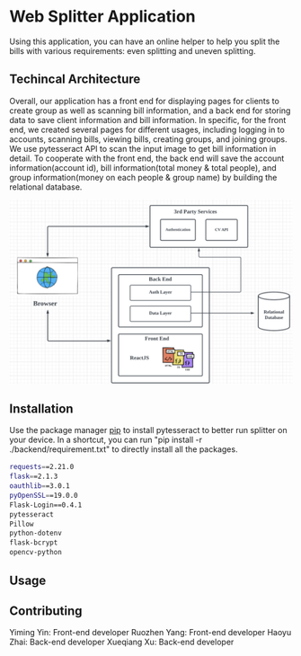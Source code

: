 # Web Splitter Application

Using this application, you can have an online helper to help you split the bills with various requirements: even splitting and uneven splitting.

## Techincal Architecture
Overall, our application has a front end for displaying pages for clients to create group as well as scanning bill information, and a back end for storing data to save client information and bill information. In specific, for the front end, we created several pages for different usages, including logging in to accounts, scanning bills, viewing bills, creating groups, and joining groups. We use pytesseract API to scan the input image to get bill information in detail. To cooperate with the front end, the back end will save the account information(account id), bill information(total money & total people), and group information(money on each people & group name) by building the relational database. 


![alt text](architecture.png)

## Installation

Use the package manager [pip](https://pip.pypa.io/en/stable/) to install pytesseract to better run splitter on your device. In a shortcut, you can run "pip install -r ./backend/requirement.txt" to directly install all the packages.

```bash
requests==2.21.0
flask==2.1.3
oauthlib==3.0.1
pyOpenSSL==19.0.0
Flask-Login==0.4.1
pytesseract
Pillow
python-dotenv
flask-bcrypt
opencv-python
```

## Usage



## Contributing

Yiming Yin: Front-end developer
Ruozhen Yang: Front-end developer
Haoyu Zhai: Back-end developer
Xueqiang Xu: Back-end developer